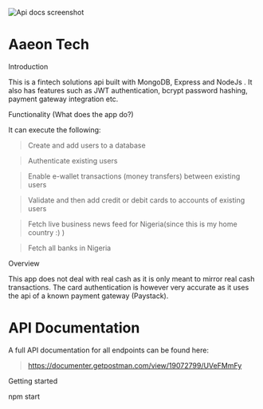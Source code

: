 ![ Api docs screenshot ]("./readme_pic.png")

# Aaeon Tech

Introduction

This is a fintech solutions api built with MongoDB, Express and NodeJs . It also has features such as JWT authentication, bcrypt password hashing, payment gateway integration etc.

Functionality (What does the app do?)

It can execute the following:

> Create and add users to a database

> Authenticate existing users

> Enable e-wallet transactions (money transfers) between existing users

> Validate and then add credit or debit cards to accounts of existing users

> Fetch live business news feed for Nigeria(since this is my home country :) )

> Fetch all banks in Nigeria

Overview

This app does not deal with real cash as it is only meant to mirror real cash transactions. The card authentication is however very accurate as it uses the api of a known payment gateway (Paystack).

# API Documentation

A full API documentation for all endpoints can be found here:

> https://documenter.getpostman.com/view/19072799/UVeFMmFy

Getting started

npm start
